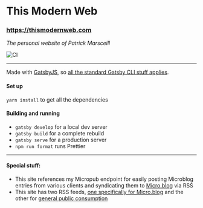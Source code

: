 # This Modern Web

### https://thismodernweb.com

_The personal website of Patrick Marsceill_

![CI](https://github.com/pmarsceill/this-modern-web/workflows/CI/badge.svg)

---

Made with [GatsbyJS](https://gatsbyjs.org), so [all the standard Gatsby CLI stuff applies](https://www.gatsbyjs.org/docs/gatsby-cli).

#### Set up

`yarn install` to get all the dependencies

#### Building and running

- `gatsby develop` for a local dev server
- `gatsby build` for a complete rebuild
- `gatsby serve` for a production server
- `npm run format` runs Prettier

---

#### Special stuff:

- This site references my Micropub endpoint for easily posting Microblog entries from various clients and syndicating them to [Micro.blog](https://micro.blog/pmarsceill) via RSS
- This site has two RSS feeds, [one specifically for Micro.blog](/microblog.xmlhttps://www.thismodernweb.com/microblog.xml) and the other for [general public consumption](https://www.thismodernweb.com/rss.xml)
